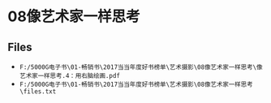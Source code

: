 # 08像艺术家一样思考

## Files

- `F:/5000G电子书\01-畅销书\2017当当年度好书榜单\艺术摄影\08像艺术家一样思考\像艺术家一样思考.4：用右脑绘画.pdf`
- `F:/5000G电子书\01-畅销书\2017当当年度好书榜单\艺术摄影\08像艺术家一样思考\files.txt`
